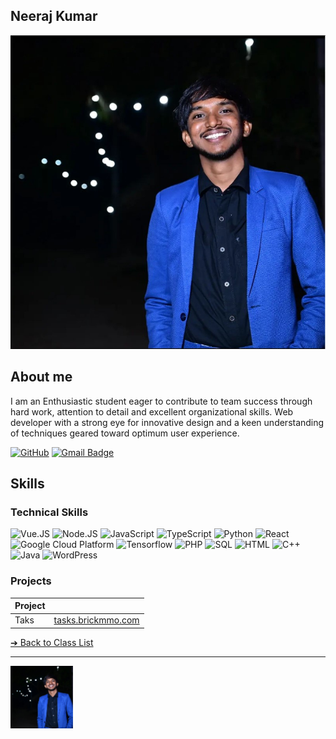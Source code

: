 <style>@import url("//readme.codeadam.ca/readme.css");</style>

## Neeraj Kumar

![Neeraj Kumar](../images/Neeraj.jpg)

## About me
I am an Enthusiastic student eager to contribute to team success through hard work, attention to detail and excellent organizational skills. Web developer with a strong eye for innovative design and a keen 
understanding of techniques geared toward optimum user experience.

[![GitHub](https://img.shields.io/badge/-GitHub-green?style=flat-square&logo=GitHub&logoColor=white&link=https://https://github.com/pavan1003/)](https://github.com/pavan1003/)
[![Gmail Badge](https://img.shields.io/badge/-Gmail-d14836?style=flat-square&logo=Gmail&logoColor=white&link=mail@pavan32100@gmail.com)](mailto:pavan32100@gmail.com)

## Skills
### Technical Skills
![Vue.JS](https://img.shields.io/badge/-VueJs-000?&logo=vuedotjs)
![Node.JS](https://img.shields.io/badge/-NodeJs-000?&logo=nodedotjs)
![JavaScript](https://img.shields.io/badge/-JavaScript-000?&logo=JavaScript)
![TypeScript](https://img.shields.io/badge/-TypeScript-000?&logo=TypeScript)
![Python](https://img.shields.io/badge/-Python-000?&logo=Python)
![React](https://img.shields.io/badge/-React-000?&logo=react)
![Google Cloud Platform](https://img.shields.io/badge/-GoogleCloudPlatform-000?&logo=googlecloud)
![Tensorflow](https://img.shields.io/badge/-Tensorflow-000?&logo=tensorflow)
![PHP](https://img.shields.io/badge/-PHP-000?&logo=php)
![SQL](https://img.shields.io/badge/-SQL-000?&logo=mysql)
![HTML](https://img.shields.io/badge/-HTML-000?&logo=html5)
![C++](https://img.shields.io/badge/-C++-000?&logo=Cplusplus)
![Java](https://img.shields.io/badge/-Java-000?&logo=Java)
![WordPress](https://img.shields.io/badge/-WordPress-000?&logo=wordpress)

### Projects

| Project |                                                   |
| ------- | ------------------------------------------------- |
| Taks    | [tasks.brickmmo.com](https://tasks.brickmmo.com/) |

[&#10132; Back to Class List](/)

---

<a href="https://brickmmo.com">
<img src="https://github.com/NeerajCR7-web/neeraj-contributions/blob/main/images/ME%20(1).jpg" width="100">
</a>
